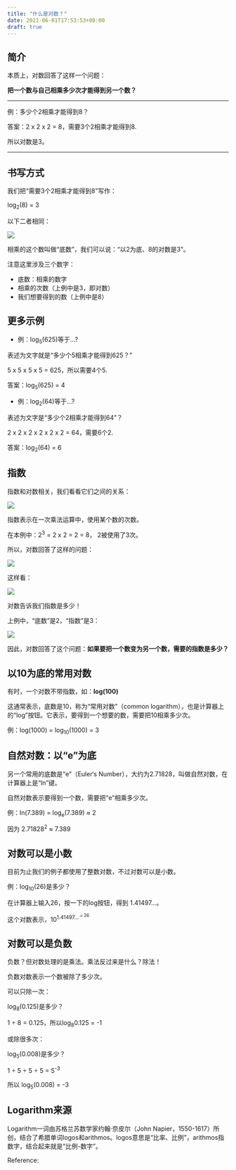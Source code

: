 ```yaml
---
title: "什么是对数？"
date: 2021-06-01T17:53:53+08:00
draft: true
---
```



## 简介

本质上，对数回答了这样一个问题：

**把一个数与自己相乘多少次才能得到另一个数？**

---

例：多少个2相乘才能得到8？

答案：2 x 2 x 2 = 8，需要3个2相乘才能得到8.

所以对数是3。

---


## 书写方式

我们把“需要3个2相乘才能得到8”写作：

log<sub>2</sub>(8) = 3


以下二者相同：

![](/logarithm-concept.svg)


相乘的这个数叫做“底数”，我们可以说：“以2为底、8的对数是3”。

注意这里涉及三个数字：

* 底数：相乘的数字
* 相乘的次数（上例中是3，即对数）
* 我们想要得到的数（上例中是8）

## 更多示例

* 例：log<sub>5</sub>(625)等于...?

表述为文字就是“多少个5相乘才能得到625？”

5 x 5 x 5 x 5 = 625，所以需要4个5.

答案：log<sub>5</sub>(625) = 4


* 例：log<sub>2</sub>(64)等于...?

表述为文字是“多少个2相乘才能得到64”？

2 x 2 x 2 x 2 x 2 x 2 = 64，需要6个2.

答案：log<sub>2</sub>(64) = 6

## 指数

指数和对数相关，我们看看它们之间的关系：

![](/exponent-2-3.svg)

指数表示在一次乘法运算中，使用某个数的次数。

在本例中：2<sup>3</sup> = 2 x 2 = 2 = 8， 2被使用了3次。

所以，对数回答了这样的问题：

![](/logarithm-question.gif)

这样看：

![](/exponent-to-logarithm.gif)

对数告诉我们指数是多少！

上例中，“底数”是2，“指数”是3：

![](/logarithm-exponent.svg)

因此，对数回答了这个问题：**如果要把一个数变为另一个数，需要的指数是多少？**

## 以10为底的常用对数

有时，一个对数不带指数，如：**log(100)**

这通常表示，底数是10，称为“常用对数”（common logarithm），也是计算器上的“log”按钮。它表示，要得到一个想要的数，需要把10相乘多少次。

例：log(1000) = log<sub>10</sub>(1000) = 3

## 自然对数：以“e”为底

另一个常用的底数是“e”（Euler‘s Number），大约为2.71828，叫做自然对数，在计算器上是“ln”键。

自然对数表示要得到一个数，需要把“e”相乘多少次。

例：ln(7.389) = log<sub>e</sub>(7.389) ≈ 2

因为 2.71828<sup>2</sup> ≈ 7.389

## 对数可以是小数

目前为止我们的例子都使用了整数对数，不过对数可以是小数。

例：log<sub>10</sub>(26)是多少？

在计算器上输入26，按一下的log按钮，得到 1.41497...。

这个对数表示，10<sup>1.41497...<sup> = 26

## 对数可以是负数

负数？但对数处理的是乘法。乘法反过来是什么？除法！

负数对数表示一个数被除了多少次。

可以只除一次：

log<sub>8</sub>(0.125)是多少？

1 ÷ 8 = 0.125，所以log<sub>8</sub>0.125 = -1

或除很多次：

log<sub>5</sub>(0.008)是多少？

1 ÷ 5 ÷ 5 ÷ 5 = 5<sup>-3</sup>

所以 log<sub>5</sub>(0.008) = -3

## Logarithm来源

Logarithm一词由苏格兰苏数学家约翰·奈皮尔（John Napier，1550-1617）所创，结合了希腊单词logos和arithmos。logos意思是“比率、比例”，arithmos指数字，结合起来就是“比例-数字”。

Reference: 
